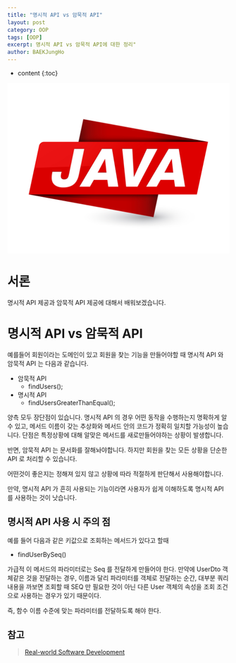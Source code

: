 ```yaml
---
title: "명시적 API vs 암묵적 API"
layout: post
category: OOP
tags: [OOP]
excerpt: 명시적 API vs 암묵적 API에 대한 정리"
author: BAEKJungHo
---
```


* content
{:toc}

![logo](/images/posts/logo/JAVA.jpg)

# 서론

명시적 API 제공과 암묵적 API 제공에 대해서 배워보겠습니다.

# 명시적 API vs 암묵적 API

예를들어 회원이라는 도메인이 있고 회원을 찾는 기능을 만들어야할 때 명시적 API 와 암묵적 API 는 다음과 같습니다.

- 암묵적 API
    - findUsers();
- 명시적 API
    - findUsersGreaterThanEqual();

양측 모두 장단점이 있습니다. 명시적 API 의 경우 어떤 동작을 수행하는지 명확하게 알 수 있고, 메서드 이름이 갖는 추상화와 메서드 안의 코드가 정확히 일치할 가능성이 높습니다. 단점은 특정상황에 대해 알맞은 메서드를 새로만들어야하는 상황이 발생합니다.

반면, 암묵적 API 는 문서화를 잘해놔야합니다. 하지만 회원을 찾는 모든 상황을 단순한 API 로 처리할 수 있습니다.

어떤것이 좋은지는 정해져 있지 않고 상황에 따라 적절하게 판단해서 사용해야합니다.

만약, 명시적 API 가 흔히 사용되는 기능이라면 사용자가 쉽게 이해하도록 명시적 API 를 사용하는 것이 낫습니다.

## 명시적 API 사용 시 주의 점

예를 들어 다음과 같은 키값으로 조회하는 메서드가 있다고 할때 

- findUserBySeq()

가급적 이 메서드의 파라미터로는 Seq 를 전달하게 만들어야 한다. 만약에 UserDto 객체같은 것을 전달하는 경우, 이름과 달리 파라미터를 객체로 전달하는 순간, 대부분 쿼리 내용을 까보면
조회할 때 SEQ 만 필요한 것이 아닌 다른 User 객체의 속성을 조회 조건으로 사용하는 경우가 있기 때문이다.

즉, 함수 이름 수준에 맞는 파라미터를 전달하도록 해야 한다.

## 참고

> [Real-world Software Development](#)
